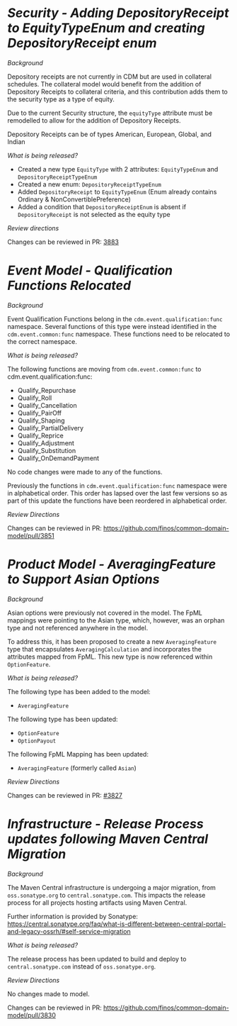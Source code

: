 # _Security - Adding DepositoryReceipt to EquityTypeEnum and creating DepositoryReceipt enum_

_Background_

Depository receipts are not currently in CDM but are used in collateral schedules. The collateral model would benefit from the addition of Depository Receipts to collateral criteria, and this contribution adds them to the security type as a type of equity.

Due to the current Security structure, the `equityType` attribute must be remodelled to allow for the addition of Depository Receipts.

Depository Receipts can be of types American, European, Global, and Indian

_What is being released?_

- Created a new type `EquityType` with 2 attributes: `EquityTypeEnum` and `DepositoryReceiptTypeEnum`
- Created a new enum: `DepositoryReceiptTypeEnum`
- Added `DepositoryReceipt` to `EquityTypeEnum` (Enum already contains Ordinary & NonConvertiblePreference)
- Added a condition that `DepositoryReceiptEnum` is absent if `DepositoryReceipt` is not selected as the equity type

_Review directions_

Changes can be reviewed in PR: [3883](https://github.com/finos/common-domain-model/pull/3883)

# _Event Model - Qualification Functions Relocated_

_Background_

Event Qualification Functions belong in the `cdm.event.qualification:func` namespace. Several functions of this type were instead identified in the `cdm.event.common:func` namespace. These functions need to be relocated to the correct namespace.

_What is being released?_

The following functions are moving from `cdm.event.common:func` to cdm.event.qualification:func:

- Qualify_Repurchase
- Qualify_Roll
- Qualify_Cancellation
- Qualify_PairOff
- Qualify_Shaping
- Qualify_PartialDelivery
- Qualify_Reprice
- Qualify_Adjustment
- Qualify_Substitution
- Qualify_OnDemandPayment

No code changes were made to any of the functions.

Previously the functions in `cdm.event.qualification:func` namespace were in alphabetical order. This order has lapsed over the last few versions so as part of this update the functions have been reordered in alphabetical order.

_Review Directions_

Changes can be reviewed in PR: https://github.com/finos/common-domain-model/pull/3851

# _Product Model - AveragingFeature to Support Asian Options_

_Background_

Asian options were previously not covered in the model. The FpML mappings were pointing to the Asian type, which, however, was an orphan type and not referenced anywhere in the model.

To address this, it has been proposed to create a new `AveragingFeature` type that encapsulates `AveragingCalculation` and incorporates the attributes mapped from FpML. This new type is now referenced within `OptionFeature`.

_What is being released?_

The following type has been added to the model:

- `AveragingFeature`

The following type has been updated:

- `OptionFeature`
- `OptionPayout` 

The following FpML Mapping has been updated:

- `AveragingFeature` (formerly called `Asian`)

_Review Directions_

Changes can be reviewed in PR: [#3827](https://github.com/finos/common-domain-model/pull/3827)

# _Infrastructure - Release Process updates following Maven Central Migration_

_Background_

The Maven Central infrastructure is undergoing a major migration, from `oss.sonatype.org` to `central.sonatype.com`. This impacts the release process for all projects hosting artifacts using Maven Central.

Further information is provided by Sonatype:
https://central.sonatype.org/faq/what-is-different-between-central-portal-and-legacy-ossrh/#self-service-migration

_What is being released?_

The release process has been updated to build and deploy to `central.sonatype.com` instead of `oss.sonatype.org`.

_Review Directions_

No changes made to model.

Changes can be reviewed in PR: https://github.com/finos/common-domain-model/pull/3830

